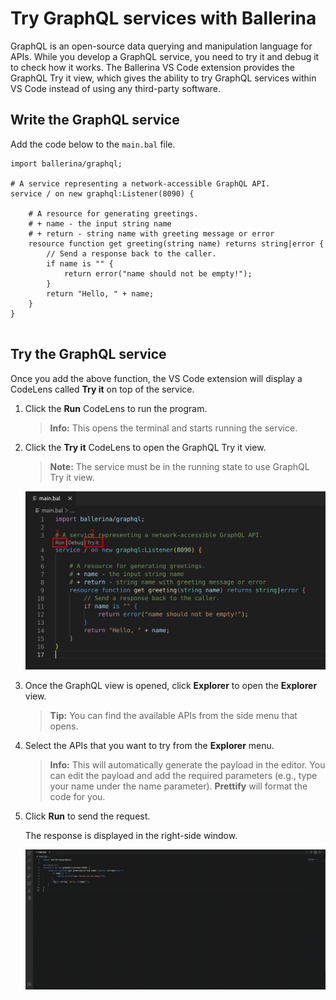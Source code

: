 # Try GraphQL services with Ballerina

GraphQL is an open-source data querying and manipulation language for APIs. While you develop a GraphQL service, you need to try it and debug it to check how it works. The Ballerina VS Code extension provides the GraphQL Try it view, which gives the ability to try GraphQL services within VS Code instead of using any third-party software.

## Write the GraphQL service

Add the code below to the `main.bal` file.

```ballerina
import ballerina/graphql;

# A service representing a network-accessible GraphQL API.
service / on new graphql:Listener(8090) {

    # A resource for generating greetings.
    # + name - the input string name
    # + return - string name with greeting message or error
    resource function get greeting(string name) returns string|error {
        // Send a response back to the caller.
        if name is "" {
            return error("name should not be empty!");
        }
        return "Hello, " + name;
    }
}
    
```

## Try the GraphQL service

Once you add the above function, the VS Code extension will display a CodeLens called **Try it** on top of the service.

1. Click the **Run** CodeLens to run the program. 
    
    >**Info:** This opens the terminal and starts running the service.

2. Click the **Try it** CodeLens to open the GraphQL Try it view.
   >**Note:** The service must be in the running state to use GraphQL Try it view.

    ![Graphql CodeLenses](../../img/graphql-codelenses.png?raw=true)

3. Once the GraphQL view is opened, click **Explorer** to open the **Explorer** view.
   >**Tip:** You can find the available APIs from the side menu that opens.

4. Select the APIs that you want to try from the **Explorer** menu.
   >**Info:** This will automatically generate the payload in the editor. You can edit the payload and add the required parameters (e.g., type your name under the name parameter). **Prettify** will format the code for you.

5. Click **Run** to send the request.

    The response is displayed in the right-side window.

    ![Graphql try it](../../img/graphql-tryit.gif?raw=true)
